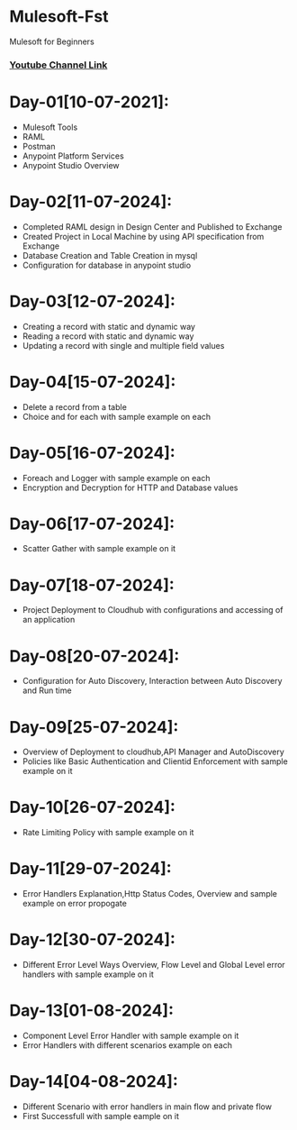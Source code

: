 # Mulesoft-Fst
Mulesoft for Beginners

### [Youtube Channel Link](https://www.youtube.com/playlist?list=PLFKvs9F_AI8bttcdgk8LO_iD21X486C-a)

# Day-01[10-07-2021]:
  - Mulesoft Tools
  - RAML
  - Postman
  - Anypoint Platform Services
  - Anypoint Studio Overview
# Day-02[11-07-2024]:
  - Completed RAML design in Design Center and Published to Exchange
  - Created Project in Local Machine by using API specification from Exchange
  - Database Creation and Table Creation in mysql
  - Configuration for database in anypoint studio

# Day-03[12-07-2024]:
  - Creating a record with static and dynamic way
  - Reading a record with static and dynamic way
  - Updating a record with single and multiple field values

# Day-04[15-07-2024]:
  - Delete a record from a table
  - Choice and for each with sample example on each
  
# Day-05[16-07-2024]:
  - Foreach and Logger with sample example on each
  - Encryption and Decryption for HTTP and Database values
  
# Day-06[17-07-2024]:
  - Scatter Gather with sample example on it
  
# Day-07[18-07-2024]:
  - Project Deployment to Cloudhub with configurations and accessing of an application
  
# Day-08[20-07-2024]:
  - Configuration for Auto Discovery, Interaction between Auto Discovery and Run time

# Day-09[25-07-2024]:
  - Overview of Deployment to cloudhub,API Manager and AutoDiscovery
  - Policies like Basic Authentication and Clientid Enforcement with sample example on it

# Day-10[26-07-2024]:
  - Rate Limiting Policy with sample example on it

# Day-11[29-07-2024]:
  - Error Handlers Explanation,Http Status Codes, Overview and sample example on error propogate

# Day-12[30-07-2024]:
  - Different Error Level Ways Overview, Flow Level and Global Level error handlers with sample example on it

# Day-13[01-08-2024]:
  - Component Level Error Handler with sample example on it
  - Error Handlers with different scenarios example on each

# Day-14[04-08-2024]:
  - Different Scenario with error handlers in main flow and private flow
  - First Successfull with sample eample on it 
